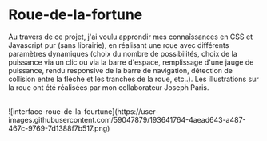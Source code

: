 # Roue-de-la-fortune

Au travers de ce projet, j'ai voulu approndir mes connaîssances en CSS et Javascript pur (sans librairie), en réalisant une roue avec différents paramètres dynamiques (choix du nombre de possibilités, choix de la puissance via un clic ou via la barre d'espace, remplissage d'une jauge de puissance, rendu responsive de la barre de navigation, détection de collision entre la flèche et les tranches de la roue, etc..). Les illustrations sur la roue ont été réalisées par mon collaborateur Joseph Paris.

<br/>
![interface-roue-de-la-fourtune](https://user-images.githubusercontent.com/59047879/193641764-4aead643-a487-467c-9769-7d1388f7b517.png)
